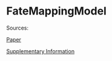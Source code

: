 # FateMappingModel

Sources:

[Paper](https://www.nature.com/articles/nature14242)

[Supplementary Information](https://static-content.springer.com/esm/art%3A10.1038%2Fnature14242/MediaObjects/41586_2015_BFnature14242_MOESM135_ESM.pdf)

